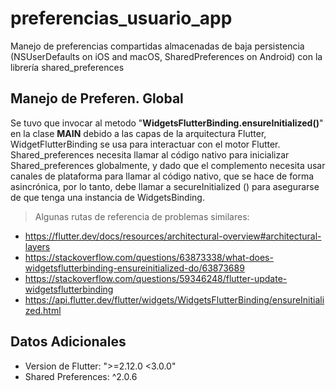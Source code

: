 # preferencias_usuario_app

Manejo de preferencias compartidas almacenadas de baja persistencia (NSUserDefaults on iOS and macOS, SharedPreferences on Android) con la librería shared_preferences

## Manejo de Preferen. Global 
Se tuvo  que invocar al metodo "**WidgetsFlutterBinding.ensureInitialized()**"  en la clase **MAIN** debido a las capas de la arquitectura Flutter, WidgetFlutterBinding se usa para interactuar con el motor Flutter. Shared_preferences necesita llamar al código nativo para inicializar Shared_preferences globalmente, y dado que el complemento necesita usar canales de plataforma para llamar al código nativo, que se hace de forma asincrónica, por lo tanto, debe llamar a secureInitialized () para asegurarse de que tenga una instancia de WidgetsBinding.
> Algunas rutas de referencia de problemas similares:
- https://flutter.dev/docs/resources/architectural-overview#architectural-layers
- https://stackoverflow.com/questions/63873338/what-does-widgetsflutterbinding-ensureinitialized-do/63873689
- https://stackoverflow.com/questions/59346248/flutter-update-widgetsflutterbinding
- https://api.flutter.dev/flutter/widgets/WidgetsFlutterBinding/ensureInitialized.html

## Datos Adicionales 

- Version de Flutter: ">=2.12.0 <3.0.0"
- Shared Preferences: ^2.0.6

